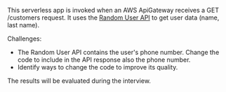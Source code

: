 This serverless app is invoked when an AWS ApiGateway receives a GET /customers request. It uses the [Random User API](https://randomuser.me) to get user data (name, last name).

Challenges:
* The Random User API contains the user's phone number. Change the code to include in the API response also the phone number.
* Identify ways to change the code to improve its quality.

The results will be evaluated during the interview.